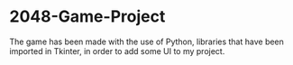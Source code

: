 # 2048-Game-Project
The game has been made with the use of Python, libraries that have been imported in Tkinter, in order to add some UI to my project. 
